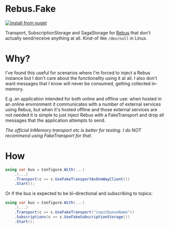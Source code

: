 # Rebus.Fake

[![install from nuget](https://img.shields.io/nuget/v/Rebus.Fake.svg?style=flat-square)](https://www.nuget.org/packages/Rebus.Fake)

Transport, SubscriptionStorage and SagaStorage for [Rebus](https://github.com/rebus-org/Rebus) that don't actually send/receive
anything at all. Kind-of like `/dev/null` in Linux.

# Why?

I've found this useful for scenarios where I'm forced to inject a Rebus instance but I don't care about the functionality using
it at all. I also don't want messages that I know will never be consumed, getting collected in-memory.

E.g. an application intended for both online and offline use: when hosted in an online environment it communicates with a
number of external services using Rebus, but when it's hosted offline and those external services are not needed it is simple
to just inject Rebus with a FakeTransport and drop all messages that the application attempts to send.

*The official InMemory transport etc is better for testing. I do NOT recommend using FakeTransport for that.*

# How

```csharp
using var bus = Configure.With(...)
    .(...)
    .Transport(c => c.UseFakeTransportAsOneWayClient())
    .Start();
```

Or if the bus is expected to be bi-directional and subscribing to topics:

```csharp
using var bus = Configure.With(...)
    .(...)
    .Transport(c => c.UseFakeTransport("inputQueueName"))
    .Subscriptions(c => c.UseFakeSubscriptionStorage())
    .Start();
```
